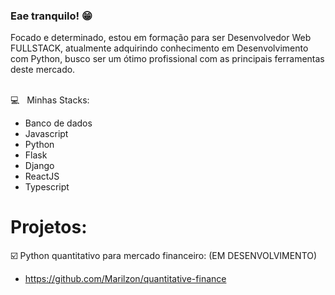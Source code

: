 ### Eae tranquilo! 😁

Focado e determinado, estou em formação para ser Desenvolvedor Web FULLSTACK, atualmente adquirindo conhecimento em Desenvolvimento com Python, busco ser um ótimo profissional com as principais ferramentas deste mercado.

<br/> :computer: &nbsp; Minhas Stacks:  
 - Banco de dados
 - Javascript
 - Python
 - Flask
 - Django
 - ReactJS
 - Typescript

# Projetos: 
 :ballot_box_with_check: Python quantitativo para mercado financeiro: (EM DESENVOLVIMENTO) 
  - https://github.com/Marilzon/quantitative-finance
 
